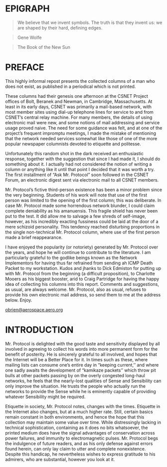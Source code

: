# EPIGRAPH

> We believe that we invent symbols. The truth is that they invent us: we are shaped by their hard, defining edges.

> Gene Wolfe

> The Book of the New Sun

# PREFACE

This highly informal repost presents the collected columns of a man
who does not exist, as published in a periodical which is not printed.

These columns had their genesis one afternoon at the CSNET Project
offices of Bolt, Beranek and Newman, in Cambridge, Massachusetts. At
least in its early days, CSNET was primarily a mail-based network,
with most member sites using dial-up telephone lines for service to
and from CSNET’s central relay machine. For many members, the details
of using electronic mail were new, and some notions of mail addressing
and service usage proved naive. The need for some guidance was felt,
and at one of the project’s frequent impromptu meetings, I made the
mistake of mentioning that the network needed services somewhat like
those of one of the more popular newspaper columnists devoted to
etiquette and politesse.

Unfortunately this random shot in the dark received an enthusiastic
response, together with the suggestion that since I had made it, I
should do something about it. I actually had not considered the notion
of writing a column or anything like it until that point I decided
that it was worth a try. The first installment of “Ask Mr. Protocol”
soon followed in the CSNET Forum, an electronic digest sent via
electronic mail to all CSNET members.

Mr. Protocol’s fictive third-person existence has been a minor problem
since the very beginning. Students of his work will note that use of
the first person was limited to the opening of the first column; this
was deliberate. In case Mr. Protocol made some horrendous network
blunder, I could claim complete deniability as his amanuensis. This
fragile shield has never been put to the test. It did allow me to
salvage a few shreds of self-image, however, as his incredibly
exacting fussiness could be laid at the door of a mere schizoid
personality. This tendency reached disturbing proportions in the
single non-technical Mr. Protocol column, where use of the first
person made a brief reappearance.

I have enjoyed the popularity (or notoriety) generated by Mr. Protocol
over the years, and hope he will continue to contribute to the
literature. I am particularly grateful to the godlike beings known as
the Network Implementors for having thus far refrained from sending ah
ICMP Death Packet to my workstation. Kudos and jhanks to Dick Edmiston
for putting up with Mr. Protocol from the beginning (a difficult
proposition), to Charlotte Mooers as his biggest booster, arid to
Craig Partridge for having the happy idea of collecting his columns
into this report. Comments and suggestions, as usual, are always
welcome. Mr. Protocol, also as usual, refuses to provide his own
electronic mail address, so send them to me at the address
below. Enjoy.

obrien@aerospace.aero.org

# INTRODUCTION

Mr. Protocol is delighted with the good taste and sensitivity
displayed by all involved in agreeing to collect his words into more
permanent form for the benefit of posterity. He is sincerely grateful
to all involved, and hopes that the Internet will be a Better Place
for it. In times such as these, where mailing lists can consume one’s
entire day in “keeping current,’’ and where one sadly awaits the
development of “kamikaze packets’’ which throw pit bulls at other
packets passing by on the overly congested long-haul networks, he
feels that the nearly-lost qualities of Sense and Sensibility can only
improve the situation. He trusts the people who actually run the
networks to provide the Sense while he is eminently capable of
providing whatever Sensibility might be required.

Etiquette in society, Mr. Protocol notes, changes with the
times. Etiquette in the Internet also changes, but at a much higher
rate. Still, certain basics remain constant in both environments, and
hence the hope that this collection may maintain some value over
time. While distressingly lacking in technical sophistication,
containing as it does no bits whatsoever, the printed medium does have
the signal advantages of conservation across power failures, and
immunity to electromagnetic pulses. Mr. Protocol begs the indulgence
of future readers, and as his only defense against errors found
herein, can only lay claim to utter and complete nonexistence. Despite
this handicap, he nevertheless wishes to express gratitude to his
admirers, who are substantial, however you look at it.
